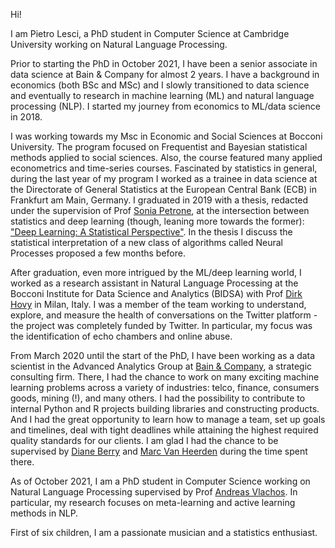 Hi! 

I am Pietro Lesci, a PhD student in Computer Science at Cambridge University
working on Natural Language Processing. 

Prior to starting the PhD in October 2021, I have been a senior associate in data science 
at Bain & Company for almost 2 years. I have a background in economics 
(both BSc and MSc) and I slowly transitioned to data science and eventually to research in 
machine learning (ML) and natural language processing (NLP). I started my journey from economics to ML/data science in 2018. 

I was working towards my Msc in Economic and Social Sciences at Bocconi University. The
program focused on Frequentist and Bayesian statistical methods applied to social sciences. 
Also, the course featured many applied econometrics and time-series courses. Fascinated by
statistics in general, during the last year of my program I worked as a trainee in data science
at the Directorate of General Statistics at the European Central Bank (ECB) in Frankfurt am Main, Germany. 
I graduated in 2019 with a thesis, redacted under the supervision of Prof [Sonia Petrone](https://faculty.unibocconi.eu/soniapetrone/), 
at the intersection between statistics and deep learning
(though, leaning more towards the former): 
["Deep Learning: A Statistical Perspective"](https://github.com/pietrolesci/master_thesis). 
In the thesis I discuss the statistical interpretation of a new class of algorithms called
Neural Processes proposed a few months before.

After graduation, even more intrigued by the ML/deep learning world, I worked as a research
assistant in Natural Language Processing at the Bocconi Institute for Data Science and
Analytics (BIDSA) with Prof [Dirk Hovy](https://dirkhovy.com/) in Milan, Italy. I was a member of 
the team working to understand, explore, and measure the health of conversations on the Twitter
platform - the project was completely funded by Twitter. In particular, my focus was the identification
of echo chambers and online abuse.

From March 2020 until the start of the PhD, I have been working as a data scientist in the
Advanced Analytics Group at [Bain & Company](https://www.bain.com/), a strategic consulting firm. There, I had the chance
to work on many exciting machine learning problems across a variety of industries: telco, finance,
consumers goods, mining (!), and many others. I had the possibility to contribute to internal Python and R projects
building libraries and constructing products. And I had the great opportunity to learn how to manage
a team, set up goals and timelines, deal with tight deadlines while attaining the highest required 
quality standards for our clients. I am glad I had the chance to be supervised by 
[Diane Berry](https://www.linkedin.com/in/diane-berry-007/) and [Marc Van Heerden](https://www.linkedin.com/in/marc-van-heerden-b9042818/)
during the time spent there.

As of October 2021, I am a PhD student in Computer Science working on Natural Language Processing
supervised by Prof [Andreas Vlachos](https://andreasvlachos.github.io/). In particular, my research
focuses on meta-learning and active learning methods in NLP.





First of six children, I am a passionate musician and a statistics enthusiast.
